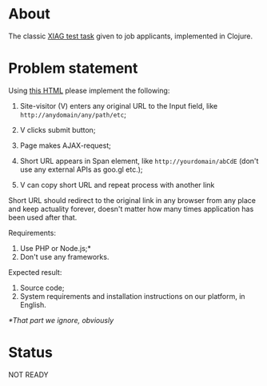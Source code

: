 # About

The classic [XIAG test task](http://www.xiag.ch/testtask/) given to job applicants, implemented in
Clojure.

# Problem statement

Using [this HTML](https://github.com/ikr/url-shortener/blob/master/www/index.html) please implement
the following:

1. Site-visitor (V) enters any original URL to the Input field, like
`http://anydomain/any/path/etc`;

2. V clicks submit button;

3. Page makes AJAX-request;

4. Short URL appears in Span element, like `http://yourdomain/abCdE` (don't use any external APIs as
   goo.gl etc.);
   
5. V can copy short URL and repeat process with another link

Short URL should redirect to the original link in any browser from any place and keep actuality
forever, doesn't matter how many times application has been used after that.


Requirements:

1. Use PHP or Node.js;*
2. Don't use any frameworks.

Expected result:

1. Source code;
2. System requirements and installation instructions on our platform, in English.

_*That part we ignore, obviously_

# Status

NOT READY
